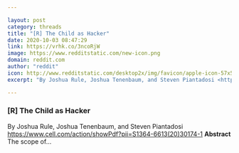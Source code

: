 ```yaml
---

layout: post
category: threads
title: "[R] The Child as Hacker"
date: 2020-10-03 08:47:29
link: https://vrhk.co/3ncoRjW
image: https://www.redditstatic.com/new-icon.png
domain: reddit.com
author: "reddit"
icon: http://www.redditstatic.com/desktop2x/img/favicon/apple-icon-57x57.png
excerpt: "By Joshua Rule, Joshua Tenenbaum, and Steven Piantadosi <https://www.cell.com/action/showPdf?pii=S1364-6613(20)30174-1> **Abstract** The scope of..."

---
```


### [R] The Child as Hacker

By Joshua Rule, Joshua Tenenbaum, and Steven Piantadosi <https://www.cell.com/action/showPdf?pii=S1364-6613(20)30174-1> **Abstract** The scope of...